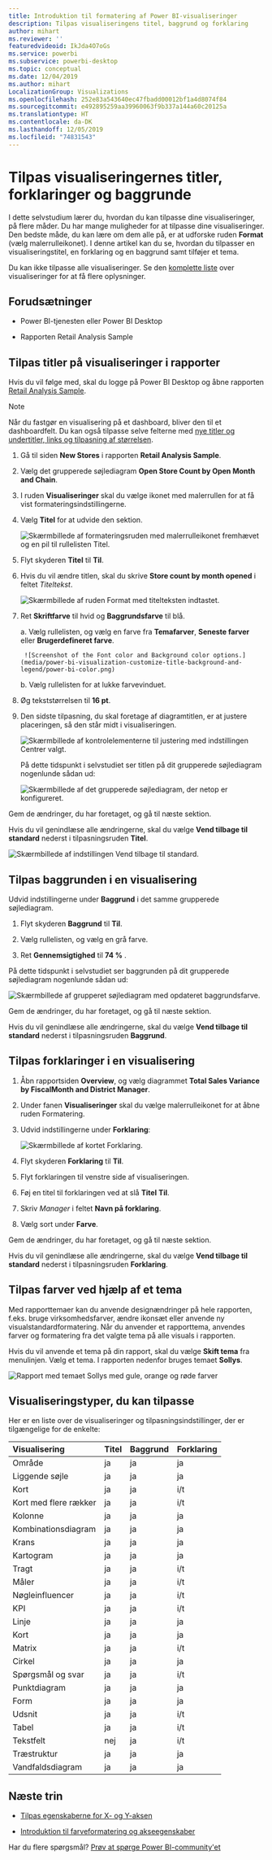 ```yaml
---
title: Introduktion til formatering af Power BI-visualiseringer
description: Tilpas visualiseringens titel, baggrund og forklaring
author: mihart
ms.reviewer: ''
featuredvideoid: IkJda4O7oGs
ms.service: powerbi
ms.subservice: powerbi-desktop
ms.topic: conceptual
ms.date: 12/04/2019
ms.author: mihart
LocalizationGroup: Visualizations
ms.openlocfilehash: 252e83a543640ec47fbadd00012bf1a4d8074f84
ms.sourcegitcommit: e492895259aa39960063f9b337a144a60c20125a
ms.translationtype: HT
ms.contentlocale: da-DK
ms.lasthandoff: 12/05/2019
ms.locfileid: "74831543"
---
```

# <a name="customize-visualization-titles-legends-and-backgrounds"></a>Tilpas visualiseringernes titler, forklaringer og baggrunde

I dette selvstudium lærer du, hvordan du kan tilpasse dine visualiseringer, på flere måder. Du har mange muligheder for at tilpasse dine visualiseringer. Den bedste måde, du kan lære om dem alle på, er at udforske ruden **Format** (vælg malerrulleikonet). I denne artikel kan du se, hvordan du tilpasser en visualiseringstitel, en forklaring og en baggrund samt tilføjer et tema.

Du kan ikke tilpasse alle visualiseringer. Se den [komplette liste](#visualization-types-that-you-can-customize) over visualiseringer for at få flere oplysninger.


## <a name="prerequisites"></a>Forudsætninger

- Power BI-tjenesten eller Power BI Desktop

- Rapporten Retail Analysis Sample

## <a name="customize-visualization-titles-in-reports"></a>Tilpas titler på visualiseringer i rapporter

Hvis du vil følge med, skal du logge på Power BI Desktop og åbne rapporten [Retail Analysis Sample](../sample-datasets.md).

> [!NOTE]
> Når du fastgør en visualisering på et dashboard, bliver den til et dashboardfelt. Du kan også tilpasse selve felterne med [nye titler og undertitler, links og tilpasning af størrelsen](../service-dashboard-edit-tile.md).

1. Gå til siden **New Stores** i rapporten **Retail Analysis Sample**.

1. Vælg det grupperede søjlediagram **Open Store Count by Open Month and Chain**.

1. I ruden **Visualiseringer** skal du vælge ikonet med malerrullen for at få vist formateringsindstillingerne.

1. Vælg **Titel** for at udvide den sektion.

   ![Skærmbillede af formateringsruden med malerrulleikonet fremhævet og en pil til rullelisten Titel.](media/power-bi-visualization-customize-title-background-and-legend/power-bi-format-menu.png)

1. Flyt skyderen **Titel** til **Til**.

1. Hvis du vil ændre titlen, skal du skrive **Store count by month opened** i feltet *Titeltekst*.

    ![Skærmbillede af ruden Format med titelteksten indtastet.](media/power-bi-visualization-customize-title-background-and-legend/power-bi-title.png)

1. Ret **Skriftfarve** til hvid og **Baggrundsfarve** til blå.    

    a. Vælg rullelisten, og vælg en farve fra **Temafarver**, **Seneste farver** eller **Brugerdefineret farve**.

        ![Screenshot of the Font color and Background color options.](media/power-bi-visualization-customize-title-background-and-legend/power-bi-color.png)

    b. Vælg rullelisten for at lukke farvevinduet.


1. Øg tekststørrelsen til **16 pt**.

1. Den sidste tilpasning, du skal foretage af diagramtitlen, er at justere placeringen, så den står midt i visualiseringen.

    ![Skærmbillede af kontrolelementerne til justering med indstillingen Centrer valgt.](media/power-bi-visualization-customize-title-background-and-legend/power-bi-align.png)

    På dette tidspunkt i selvstudiet ser titlen på dit grupperede søjlediagram nogenlunde sådan ud:

    ![Skærmbillede af det grupperede søjlediagram, der netop er konfigureret.](media/power-bi-visualization-customize-title-background-and-legend/power-bi-table.png)

Gem de ændringer, du har foretaget, og gå til næste sektion.

Hvis du vil genindlæse alle ændringerne, skal du vælge **Vend tilbage til standard** nederst i tilpasningsruden **Titel**.

![Skærmbillede af indstillingen Vend tilbage til standard.](media/power-bi-visualization-customize-title-background-and-legend/power-bi-revert.png)

## <a name="customize-visualization-backgrounds"></a>Tilpas baggrunden i en visualisering

Udvid indstillingerne under **Baggrund** i det samme grupperede søjlediagram.

1. Flyt skyderen **Baggrund** til **Til**.

1. Vælg rullelisten, og vælg en grå farve.

1. Ret **Gennemsigtighed** til **74 %** .

På dette tidspunkt i selvstudiet ser baggrunden på dit grupperede søjlediagram nogenlunde sådan ud:

![Skærmbillede af grupperet søjlediagram med opdateret baggrundsfarve.](media/power-bi-visualization-customize-title-background-and-legend/power-bi-background.png)

Gem de ændringer, du har foretaget, og gå til næste sektion.

Hvis du vil genindlæse alle ændringerne, skal du vælge **Vend tilbage til standard** nederst i tilpasningsruden **Baggrund**.

## <a name="customize-visualization-legends"></a>Tilpas forklaringer i en visualisering

1. Åbn rapportsiden **Overview**, og vælg diagrammet **Total Sales Variance by FiscalMonth and District Manager**.

1. Under fanen **Visualiseringer** skal du vælge malerrulleikonet for at åbne ruden Formatering.

1. Udvid indstillingerne under **Forklaring**:

    ![Skærmbillede af kortet Forklaring.](media/power-bi-visualization-customize-title-background-and-legend/power-bi-legends.png)

1. Flyt skyderen **Forklaring** til **Til**.

1. Flyt forklaringen til venstre side af visualiseringen.

1. Føj en titel til forklaringen ved at slå **Titel** **Til**.

1. Skriv *Manager* i feltet **Navn på forklaring**.

1. Vælg sort under **Farve**.

Gem de ændringer, du har foretaget, og gå til næste sektion.

Hvis du vil genindlæse alle ændringerne, skal du vælge **Vend tilbage til standard** nederst i tilpasningsruden **Forklaring**.

## <a name="customize-colors-using-a-theme"></a>Tilpas farver ved hjælp af et tema

Med rapporttemaer kan du anvende designændringer på hele rapporten, f.eks. bruge virksomhedsfarver, ændre ikonsæt eller anvende ny visualstandardformatering. Når du anvender et rapporttema, anvendes farver og formatering fra det valgte tema på alle visuals i rapporten.

Hvis du vil anvende et tema på din rapport, skal du vælge **Skift tema** fra menulinjen. Vælg et tema.  I rapporten nedenfor bruges temaet **Sollys**.

 
![Rapport med temaet Sollys med gule, orange og røde farver](media/power-bi-visualization-customize-title-background-and-legend/power-bi-theme.png)

## <a name="visualization-types-that-you-can-customize"></a>Visualiseringstyper, du kan tilpasse

Her er en liste over de visualiseringer og tilpasningsindstillinger, der er tilgængelige for de enkelte:

| Visualisering | Titel | Baggrund | Forklaring |
|:--- |:--- |:--- |:--- |
| Område | ja | ja |ja |
| Liggende søjle | ja | ja |ja |
| Kort | ja | ja |i/t |
| Kort med flere rækker | ja | ja | i/t |
| Kolonne | ja | ja | ja |
| Kombinationsdiagram | ja | ja | ja |
| Krans | ja | ja | ja |
| Kartogram | ja | ja | ja |
| Tragt | ja | ja | i/t |
| Måler | ja | ja | i/t |
| Nøgleinfluencer | ja | ja | i/t |
| KPI | ja | ja | i/t |
| Linje | ja | ja | ja |
| Kort | ja | ja | ja |
| Matrix | ja | ja | i/t |
| Cirkel | ja | ja | ja |
| Spørgsmål og svar | ja | ja | i/t |
| Punktdiagram | ja | ja | ja |
| Form | ja | ja | ja |
| Udsnit | ja | ja | i/t |
| Tabel | ja | ja | i/t |
| Tekstfelt | nej | ja | i/t |
| Træstruktur | ja | ja | ja |
| Vandfaldsdiagram | ja | ja | ja |

## <a name="next-steps"></a>Næste trin

- [Tilpas egenskaberne for X- og Y-aksen](power-bi-visualization-customize-x-axis-and-y-axis.md)

- [Introduktion til farveformatering og akseegenskaber](service-getting-started-with-color-formatting-and-axis-properties.md)

Har du flere spørgsmål? [Prøv at spørge Power BI-community'et](https://community.powerbi.com/)
